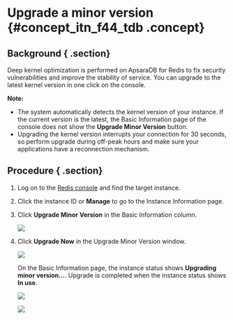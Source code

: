 # Upgrade a minor version {#concept_itn_f44_tdb .concept}

## Background { .section}

Deep kernel optimization is performed on ApsaraDB for Redis to fix security vulnerabilities and improve the stability of service. You can upgrade to the latest kernel version in one click on the console.

**Note:** 

-   The system automatically detects the kernel version of your instance. If the current version is the latest, the Basic Information page of the console does not show the **Upgrade Minor Version** button.
-   Upgrading the kernel version interrupts your connection for 30 seconds, so perform upgrade during off-peak hours and make sure your applications have a reconnection mechanism.

## Procedure { .section}

1.  Log on to the [Redis console](https://kvstore.console.aliyun.com/) and find the target instance.
2.  Click the instance ID or **Manage** to go to the Instance Information page.
3.  Click **Upgrade Minor Version** in the Basic Information column.

    ![](images/2170_en-US.png)

4.  Click **Upgrade Now** in the Upgrade Minor Version window.

    ![](images/2171_en-US.png)

    On the Basic Information page, the instance status shows **Upgrading minor version…**. Upgrade is completed when the instance status shows **In use**.

    ![](images/2173_en-US.png)

    ![](images/2174_en-US.png)


